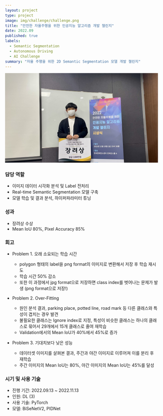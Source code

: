 ```yaml
---
layout: project
type: project
image: img/challenge/challenge.png
title: "안전한 자율주행을 위한 인공지능 알고리즘 개발 챌린지"
date: 2022.09
published: true
labels:
  - Semantic Segmentation
  - Autonomous Driving
  - AI Challenge
summary: "자율 주행을 위한 2D Semantic Segmentation 모델 개발 챌린지"
---
```


<img class="img-fluid" src="../img/challenge/challenge_ex.jpeg">

### 담당 역할  
- 이미지 데이터 시각화 분석 및 Label 전처리
- Real-time Semantic Segmentation 모델 구축
- 모델 학습 및 결과 분석, 하이퍼파라미터 튜닝


### 성과
- 장려상 수상
- Mean IoU 80%, Pixel Accuracy 85%


### 회고
- Problem 1. 오래 소요되는 학습 시간
  - polygon 형태의 label을 png format의 이미지로 변환해서 저장 후 학습 재시도
  - 학습 시간 50% 감소
  - 또한 이 과정에서 jpg format으로 저장하면 class index를 벗어나는 문제가 발생 (png format으로 저장!)

- Problem 2. Over-Fitting
  - 원인 분석 결과, parking place, potted line, road mark 등 다른 클래스와 특성이 겹치는 경우 발견
  - 불필요한 클래스는 Ignore index로 지정, 특성이 비슷한 클래스는 하나의 클래스로 묶어서 29개에서 15개 클래스로 줄여 재학습
  - Validation에서의 Mean IoU가 40%에서 45%로 증가

- Problem 3. 기대치보다 낮은 성능
  - 데이터셋 이미지를 살펴본 결과, 주간과 야간 이미지로 이루어져 이를 분리 후 재학습
  - 주간 이미지의 Mean IoU는 80%, 야간 이미지의 Mean IoU는 45%를 달성


### 시기 및 사용 기술
- 진행 기간: 2022.09.13 ~ 2022.11.13
- 인원: DL (3)
- 사용 기술: PyTorch
- 모델: BiSeNetV2, PIDNet
